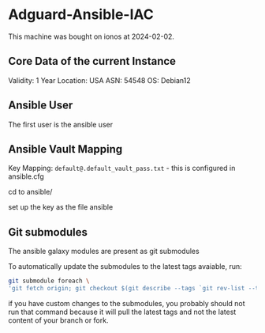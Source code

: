 # Adguard-Ansible-IAC

This machine was bought on ionos at 2024-02-02.

## Core Data of the current Instance

Validity: 1 Year
Location: USA
ASN: 54548
OS: Debian12

## Ansible User

The first user is the ansible user

## Ansible Vault Mapping

Key Mapping: `default@.default_vault_pass.txt` - this is configured in ansible.cfg

cd to ansible/

set up the key as the file ansible

## Git submodules

The ansible galaxy modules are present as git submodules

To automatically update the submodules to the latest tags avaiable, run:

```bash
git submodule foreach \
'git fetch origin; git checkout $(git describe --tags `git rev-list --tags --max-count=1`);'
```

if you have custom changes to the submodules, you probably should not
run that command because it will pull the latest tags and not the latest
content of your branch or fork.

